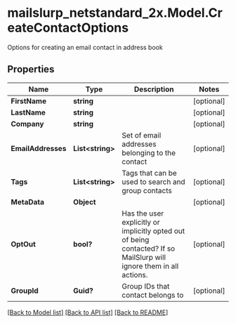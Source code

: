 # mailslurp_netstandard_2x.Model.CreateContactOptions
Options for creating an email contact in address book

## Properties

Name | Type | Description | Notes
------------ | ------------- | ------------- | -------------
**FirstName** | **string** |  | [optional] 
**LastName** | **string** |  | [optional] 
**Company** | **string** |  | [optional] 
**EmailAddresses** | **List&lt;string&gt;** | Set of email addresses belonging to the contact | [optional] 
**Tags** | **List&lt;string&gt;** | Tags that can be used to search and group contacts | [optional] 
**MetaData** | **Object** |  | [optional] 
**OptOut** | **bool?** | Has the user explicitly or implicitly opted out of being contacted? If so MailSlurp will ignore them in all actions. | [optional] 
**GroupId** | **Guid?** | Group IDs that contact belongs to | [optional] 

[[Back to Model list]](../README#documentation-for-models) [[Back to API list]](../README#documentation-for-api-endpoints) [[Back to README]](../README)

